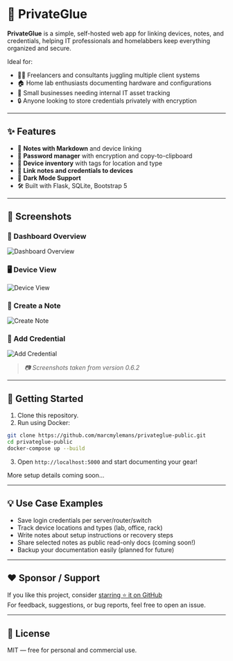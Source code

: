 # 🧩 PrivateGlue

**PrivateGlue** is a simple, self-hosted web app for linking devices, notes, and credentials, helping IT professionals and homelabbers keep everything organized and secure.

Ideal for:
- 🧑‍💻 Freelancers and consultants juggling multiple client systems
- 🏠 Home lab enthusiasts documenting hardware and configurations
- 🏢 Small businesses needing internal IT asset tracking
- 🔒 Anyone looking to store credentials privately with encryption

---

## ✨ Features

- 📒 **Notes with Markdown** and device linking
- 🔐 **Password manager** with encryption and copy-to-clipboard
- 🧩 **Device inventory** with tags for location and type
- 📎 **Link notes and credentials to devices**
- 🌙 **Dark Mode Support**
- 🛠️ Built with Flask, SQLite, Bootstrap 5

---

## 📸 Screenshots

### 🧱 Dashboard Overview
![Dashboard Overview](https://mylemans.online/assets/img/privateglue/dashboard.png)

### 🖥️ Device View
![Device View](https://mylemans.online/assets/img/privateglue/device.png)

### 📝 Create a Note
![Create Note](https://mylemans.online/assets/img/privateglue/note.png)

### 🔑 Add Credential
![Add Credential](https://mylemans.online/assets/img/privateglue/credential.png)

> _📷 Screenshots taken from version 0.6.2_

---

## 🚀 Getting Started

1. Clone this repository.
2. Run using Docker:

```bash
git clone https://github.com/marcmylemans/privateglue-public.git
cd privateglue-public
docker-compose up --build
```

3. Open `http://localhost:5000` and start documenting your gear!

More setup details coming soon...

---

## 💡 Use Case Examples

- Save login credentials per server/router/switch
- Track device locations and types (lab, office, rack)
- Write notes about setup instructions or recovery steps
- Share selected notes as public read-only docs (coming soon!)
- Backup your documentation easily (planned for future)

---

## ❤️ Sponsor / Support

If you like this project, consider [starring ⭐ it on GitHub](https://github.com/marcmylemans/privateglue-public)  
For feedback, suggestions, or bug reports, feel free to open an issue.

---

## 📜 License

MIT — free for personal and commercial use.
